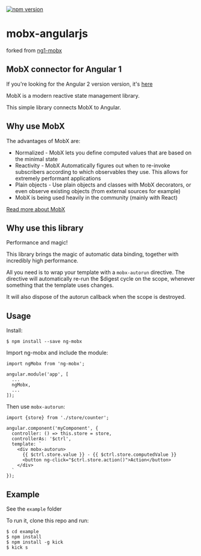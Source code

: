 [![npm version](https://img.shields.io/npm/v/mobx-angularjs.svg?style=flat-square)](https://www.npmjs.com/package/mobx-angularjs)
# mobx-angularjs
forked from [ng1-mobx](https://github.com/NgMobx/ng1-mobx)

## MobX connector for Angular 1
If you're looking for the Angular 2 version version, it's [here](https://github.com/mobxjs/mobx-angular)

MobX is a modern reactive state management library.

This simple library connects MobX to Angular.

## Why use MobX
The advantages of MobX are:
* Normalized - MobX lets you define computed values that are based on the minimal state
* Reactivity - MobX Automatically figures out when to re-invoke subscribers according to which observables they use. This allows for extremely performant applications
* Plain objects - Use plain objects and classes with MobX decorators, or even observe existing objects (from external sources for example)
* MobX is being used heavily in the community (mainly with React)

<a href="http://mobxjs.github.io/mobx" target="_blank">Read more about MobX</a>

## Why use this library
Performance and magic!

This library brings the magic of automatic data binding, together with incredibly high performance.

All you need is to wrap your template with a `mobx-autorun` directive.
The directive will automatically re-run the $digest cycle on the scope, whenever something that the template uses changes.

It will also dispose of the autorun callback when the scope is destroyed.

## Usage

Install:
```
$ npm install --save ng-mobx
```

Import ng-mobx and include the module:
```
import ngMobx from 'ng-mobx';

angular.module('app', [
  ...
  ngMobx,
  ...
]);
```

Then use `mobx-autorun`:
```
import {store} from './store/counter';

angular.component('myComponent', {
  controller: () => this.store = store,
  controllerAs: '$ctrl',
  template: `
    <div mobx-autorun>
      {{ $ctrl.store.value }} - {{ $ctrl.store.computedValue }}
      <button ng-click="$ctrl.store.action()">Action</button>
    </div>
  `
});
```

## Example
See the `example` folder

To run it, clone this repo and run:
```
$ cd example
$ npm install
$ npm install -g kick
$ kick s
```

